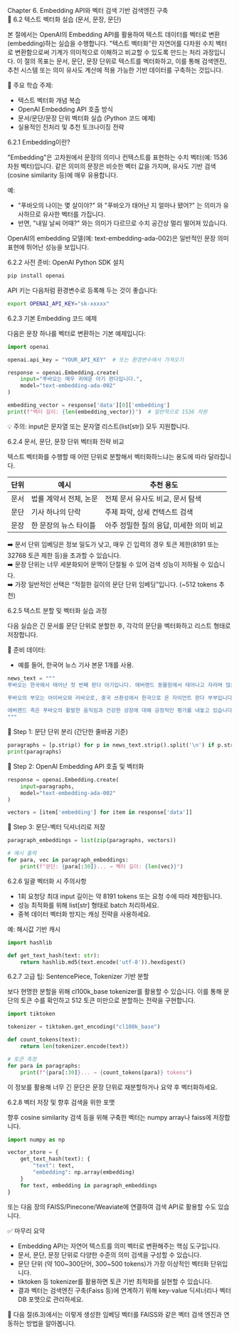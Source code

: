 Chapter 6. Embedding API와 벡터 검색 기반 검색엔진 구축  
📘 6.2 텍스트 벡터화 실습 (문서, 문장, 문단)

본 절에서는 OpenAI의 Embedding API를 활용하여 텍스트 데이터를 벡터로 변환(embedding)하는 실습을 수행합니다. "텍스트 벡터화"란 자연어를 다차원 수치 벡터로 변환함으로써 기계가 의미적으로 이해하고 비교할 수 있도록 만드는 처리 과정입니다. 이 절의 목표는 문서, 문단, 문장 단위로 텍스트를 벡터화하고, 이를 통해 검색엔진, 추천 시스템 또는 의미 유사도 계산에 적용 가능한 기반 데이터를 구축하는 것입니다.

🧩 주요 학습 주제:

- 텍스트 벡터화 개념 복습
- OpenAI Embedding API 호출 방식
- 문서/문단/문장 단위 벡터화 실습 (Python 코드 예제)
- 실용적인 전처리 및 추천 토크나이징 전략



6.2.1 Embedding이란?

"Embedding"은 고차원에서 문장의 의미나 컨텍스트를 표현하는 수치 벡터(예: 1536차원 벡터)입니다. 같은 의미의 문장은 비슷한 벡터 값을 가지며, 유사도 기반 검색(cosine similarity 등)에 매우 유용합니다.

예:
- "푸바오의 나이는 몇 살이야?" 와 "푸바오가 태어난 지 얼마나 됐어?" 는 의미가 유사하므로 유사한 벡터를 가집니다.
- 반면, "내일 날씨 어때?" 와는 의미가 다르므로 수치 공간상 멀리 떨어져 있습니다.

OpenAI의 embedding 모델(예: text-embedding-ada-002)은 일반적인 문장 의미 표현에 뛰어난 성능을 보입니다.



6.2.2 사전 준비: OpenAI Python SDK 설치

```bash
pip install openai
```

API 키는 다음처럼 환경변수로 등록해 두는 것이 좋습니다:

```bash
export OPENAI_API_KEY="sk-xxxxx"
```



6.2.3 기본 Embedding 코드 예제

다음은 문장 하나를 벡터로 변환하는 기본 예제입니다:

```python
import openai

openai.api_key = "YOUR_API_KEY"  # 또는 환경변수에서 가져오기

response = openai.Embedding.create(
    input="푸바오는 매우 귀여운 아기 판다입니다.",
    model="text-embedding-ada-002"
)

embedding_vector = response['data'][0]['embedding']
print(f"벡터 길이: {len(embedding_vector)}")  # 일반적으로 1536 차원
```

💡 주의: input은 문자열 또는 문자열 리스트(list[str]) 모두 지원합니다.



6.2.4 문서, 문단, 문장 단위 벡터화 전략 비교

텍스트 벡터화를 수행할 때 어떤 단위로 분할해서 벡터화하느냐는 용도에 따라 달라집니다.

| 단위    | 예시 | 추천 용도 |
|---------|------|-----------|
| 문서    | 법률 계약서 전체, 논문 | 전체 문서 유사도 비교, 문서 탐색 |
| 문단    | 기사 하나의 단락 | 주제 파악, 상세 컨텍스트 검색 |
| 문장    | 한 문장의 뉴스 타이틀 | 아주 정밀한 질의 응답, 미세한 의미 비교 |

➡️ 문서 단위 임베딩은 정보 밀도가 낮고, 매우 긴 입력의 경우 토큰 제한(8191 또는 32768 토큰 제한 등)을 초과할 수 있습니다.  
➡️ 문장 단위는 너무 세분화되어 문맥이 단절될 수 있어 검색 성능이 저하될 수 있습니다.  
➡️ 가장 일반적인 선택은 “적절한 길이의 문단 단위 임베딩”입니다. (~512 tokens 추천)



6.2.5 텍스트 분할 및 벡터화 실습 과정

다음 실습은 긴 문서를 문단 단위로 분할한 후, 각각의 문단을 벡터화하고 리스트 형태로 저장합니다.

📂 준비 데이터:

- 예를 들어, 한국어 뉴스 기사 본문 1개를 사용.

```python
news_text = """
푸바오는 한국에서 태어난 첫 번째 판다 아기입니다. 에버랜드 동물원에서 태어나고 자라며 많은 관심과 사랑을 받고 있습니다.

푸바오의 부모는 아이바오와 러바오로, 중국 쓰촨성에서 한국으로 온 자이언트 판다 부부입니다. 푸바오는 태어난 지 3년이 되어가며, 최근 젖을 떼고 독립 생활도 시작했습니다.

에버랜드 측은 푸바오의 활발한 움직임과 건강한 성장에 대해 긍정적인 평가를 내놓고 있습니다. 관람객들의 방문 수가 크게 증가한 데에도 푸바오의 역할이 컸다는 분석입니다.
"""
```

🧪 Step 1: 문단 단위 분리 (간단한 줄바꿈 기준)

```python
paragraphs = [p.strip() for p in news_text.strip().split('\n') if p.strip()]
print(paragraphs)
```

🧪 Step 2: OpenAI Embedding API 호출 및 벡터화

```python
response = openai.Embedding.create(
    input=paragraphs,
    model="text-embedding-ada-002"
)

vectors = [item['embedding'] for item in response['data']]
```

🧪 Step 3: 문단-벡터 딕셔너리로 저장

```python
paragraph_embeddings = list(zip(paragraphs, vectors))

# 예시 출력
for para, vec in paragraph_embeddings:
    print(f"문단: {para[:30]}... → 벡터 길이: {len(vec)}")
```



6.2.6 일괄 벡터화 시 주의사항

- 1회 요청당 최대 input 길이는 약 8191 tokens 또는 요청 수에 따라 제한됩니다.
- 성능 최적화를 위해 list[str] 형태로 batch 처리하세요.
- 중복 데이터 벡터화 방지는 캐싱 전략을 사용하세요.

예: 해시값 기반 캐시

```python
import hashlib

def get_text_hash(text: str):
    return hashlib.md5(text.encode('utf-8')).hexdigest()
```



6.2.7 고급 팁: SentencePiece, Tokenizer 기반 분할

보다 현명한 분할을 위해 cl100k_base tokenizer를 활용할 수 있습니다. 이를 통해 문단의 토큰 수를 확인하고 512 토큰 미만으로 분할하는 전략을 구현합니다.

```python
import tiktoken

tokenizer = tiktoken.get_encoding("cl100k_base")

def count_tokens(text):
    return len(tokenizer.encode(text))

# 토큰 측정
for para in paragraphs:
    print(f"{para[:30]}... → {count_tokens(para)} tokens")
```

이 정보를 활용해 너무 긴 문단은 문장 단위로 재분할하거나 요약 후 벡터화하세요.



6.2.8 벡터 저장 및 향후 검색을 위한 포맷

향후 cosine similarity 검색 등을 위해 구축한 벡터는 numpy array나 faiss에 저장합니다.

```python
import numpy as np

vector_store = {
    get_text_hash(text): {
        "text": text,
        "embedding": np.array(embedding)
    }
    for text, embedding in paragraph_embeddings
}
```

또는 다음 장의 FAISS/Pinecone/Weaviate에 연결하여 검색 API로 활용할 수도 있습니다.



✅ 마무리 요약

- Embedding API는 자연어 텍스트를 의미 벡터로 변환해주는 핵심 도구입니다.
- 문서, 문단, 문장 단위로 다양한 수준의 의미 검색을 구성할 수 있습니다.
- 문단 단위 (약 100~300단어, 300~500 tokens)가 가장 이상적인 벡터화 단위입니다.
- tiktoken 등 tokenizer를 활용하면 토큰 기반 최적화를 실현할 수 있습니다.
- 결과 벡터는 검색엔진 구축(Faiss 등)에 연계하기 위해 key-value 딕셔너리나 벡터DB 포맷으로 관리하세요.

📌 다음 절(6.3)에서는 이렇게 생성한 임베딩 벡터를 FAISS와 같은 벡터 검색 엔진과 연동하는 방법을 알아봅니다.